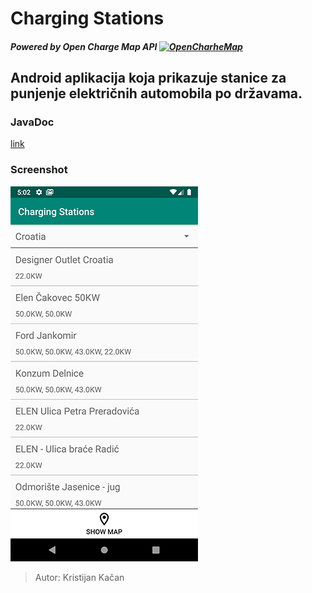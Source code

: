 # Charging Stations

##### Powered by Open Charge Map API [![OpenCharheMap](https://openchargemap.org/favicon.ico)](http://openchargemap.org/site/develop/api)
Android aplikacija koja prikazuje stanice za punjenje električnih automobila po državama.
---



### JavaDoc
[link][ln1]

### Screenshot
![](screenshot.png)


>Autor: Kristijan Kačan

[ln1]: <https://kkacan.github.io/ChargingStations/>
